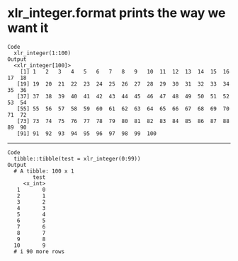 # xlr_integer.format prints the way we want it

    Code
      xlr_integer(1:100)
    Output
      <xlr_integer[100]>
        [1] 1   2   3   4   5   6   7   8   9   10  11  12  13  14  15  16  17  18 
       [19] 19  20  21  22  23  24  25  26  27  28  29  30  31  32  33  34  35  36 
       [37] 37  38  39  40  41  42  43  44  45  46  47  48  49  50  51  52  53  54 
       [55] 55  56  57  58  59  60  61  62  63  64  65  66  67  68  69  70  71  72 
       [73] 73  74  75  76  77  78  79  80  81  82  83  84  85  86  87  88  89  90 
       [91] 91  92  93  94  95  96  97  98  99  100

---

    Code
      tibble::tibble(test = xlr_integer(0:99))
    Output
      # A tibble: 100 x 1
            test
         <x_int>
       1       0
       2       1
       3       2
       4       3
       5       4
       6       5
       7       6
       8       7
       9       8
      10       9
      # i 90 more rows

